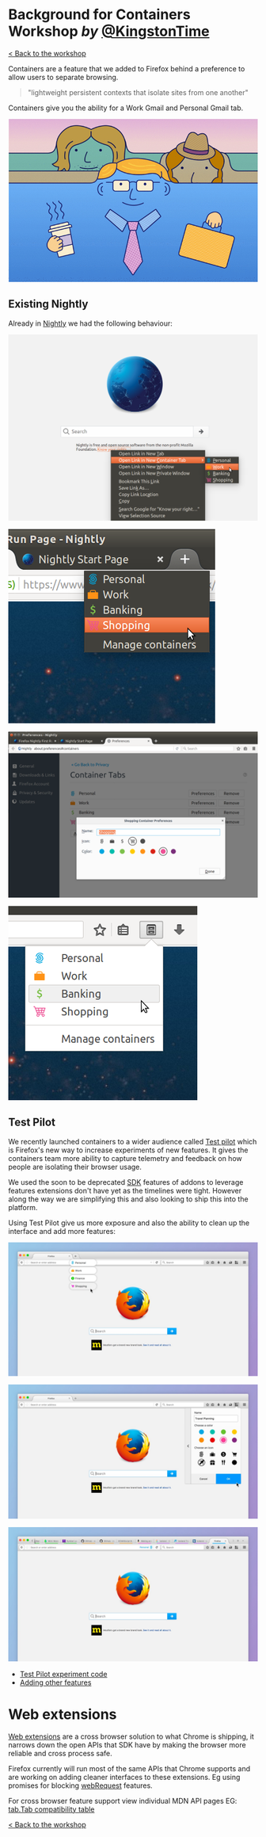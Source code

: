 # Background for Containers Workshop *by* [@KingstonTime](https://twitter.com/KingstonTime)

[< Back to the workshop](README.md)

Containers are a feature that we added to Firefox behind a preference to allow users to separate browsing.

> "lightweight persistent contexts that isolate sites from one another"

Containers give you the ability for a Work Gmail and Personal Gmail tab.

![](images/intro.gif)

## Existing Nightly

Already in [Nightly](https://www.mozilla.org/en-US/firefox/nightly/all/) we had the following behaviour:

![](images/nightly/link-click.png)

![](images/nightly/new-tab.png)

![](images/nightly/managing-containers.png)

![](images/nightly/drawer.png)


## Test Pilot

We recently launched containers to a wider audience called [Test pilot](https://testpilot.firefox.com/) which is Firefox's new way to increase experiments of new features.
It gives the containers team more ability to capture telemetry and feedback on how people are isolating their browser usage.

We used the soon to be deprecated [SDK](glossary.md#sdk) features of addons to leverage features extensions don't have yet as the timelines were tight. However along the way we are simplifying this and also looking to ship this into the platform.

Using Test Pilot give us more exposure and also the ability to clean up the interface and add more features:

![](images/test-pilot/new-tab.jpg)

![](images/test-pilot/context-menu.jpg)

![](images/test-pilot/tabs.jpg)

- [Test Pilot experiment code](https://github.com/mozilla/testpilot-containers)
- [Adding other features](https://jotter.jonathankingston.co.uk/blog/2017/04/04/containers-assignment/)

# Web extensions

[Web extensions](https://developer.mozilla.org/en-US/Add-ons/WebExtensions/What_are_WebExtensions) are a cross browser solution to what Chrome is shipping, it narrows down the open APIs that SDK have by making the browser more reliable and cross process safe.

Firefox currently will run most of the same APIs that Chrome supports and are working on adding cleaner interfaces to these extensions. Eg using promises for blocking [webRequest](https://developer.mozilla.org/en-US/Add-ons/WebExtensions/API/webRequest) features.

For cross browser feature support view individual MDN API pages EG: [tab.Tab compatibility table](https://developer.mozilla.org/en-US/Add-ons/WebExtensions/API/tabs/Tab#Browser_compatibility)

[< Back to the workshop](README.md)
